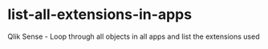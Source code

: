 # list-all-extensions-in-apps
Qlik Sense -  Loop through all objects in all apps and list the extensions used
